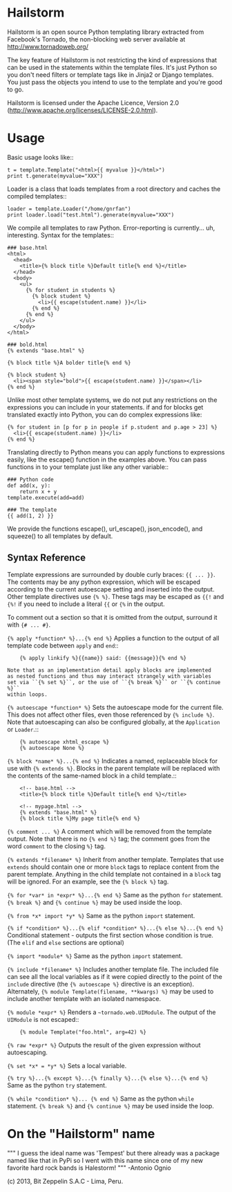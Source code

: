 Hailstorm
=========

Hailstorm is an open source Python templating library extracted from Facebook's Tornado, 
the non-blocking web server available at http://www.tornadoweb.org/

The key feature of Hailstorm is not restricting the kind of expressions that can be used in
the statements within the template files. It's just Python so you don't need filters or template
tags like in Jinja2 or Django templates. You just pass the objects you intend to use to the template 
and you're good to go.

Hailstorm is licensed under the Apache Licence, Version 2.0
(http://www.apache.org/licenses/LICENSE-2.0.html).

Usage
=====

Basic usage looks like::

    t = template.Template("<html>{{ myvalue }}</html>")
    print t.generate(myvalue="XXX")

Loader is a class that loads templates from a root directory and caches
the compiled templates::

    loader = template.Loader("/home/gnrfan")
    print loader.load("test.html").generate(myvalue="XXX")

We compile all templates to raw Python. Error-reporting is currently... uh,
interesting. Syntax for the templates::

    ### base.html
    <html>
      <head>
        <title>{% block title %}Default title{% end %}</title>
      </head>
      <body>
        <ul>
          {% for student in students %}
            {% block student %}
              <li>{{ escape(student.name) }}</li>
            {% end %}
          {% end %}
        </ul>
      </body>
    </html>

    ### bold.html
    {% extends "base.html" %}

    {% block title %}A bolder title{% end %}

    {% block student %}
      <li><span style="bold">{{ escape(student.name) }}</span></li>
    {% end %}

Unlike most other template systems, we do not put any restrictions on the
expressions you can include in your statements. if and for blocks get
translated exactly into Python, you can do complex expressions like:

    {% for student in [p for p in people if p.student and p.age > 23] %}
      <li>{{ escape(student.name) }}</li>
    {% end %}

Translating directly to Python means you can apply functions to expressions
easily, like the escape() function in the examples above. You can pass
functions in to your template just like any other variable::

    ### Python code
    def add(x, y):
        return x + y
    template.execute(add=add)

    ### The template
    {{ add(1, 2) }}

We provide the functions escape(), url_escape(), json_encode(), and squeeze()
to all templates by default.

Syntax Reference
----------------

Template expressions are surrounded by double curly braces: ``{{ ... }}``.
The contents may be any python expression, which will be escaped according
to the current autoescape setting and inserted into the output.  Other
template directives use ``{% %}``.  These tags may be escaped as ``{{!``
and ``{%!`` if you need to include a literal ``{{`` or ``{%`` in the output.

To comment out a section so that it is omitted from the output, surround it
with ``{# ... #}``.

``{% apply *function* %}...{% end %}``
    Applies a function to the output of all template code between ``apply``
    and ``end``::

        {% apply linkify %}{{name}} said: {{message}}{% end %}

    Note that as an implementation detail apply blocks are implemented
    as nested functions and thus may interact strangely with variables
    set via ``{% set %}``, or the use of ``{% break %}`` or ``{% continue %}``
    within loops.

``{% autoescape *function* %}``
    Sets the autoescape mode for the current file.  This does not affect
    other files, even those referenced by ``{% include %}``.  Note that
    autoescaping can also be configured globally, at the `Application`
    or `Loader`.::

        {% autoescape xhtml_escape %}
        {% autoescape None %}

``{% block *name* %}...{% end %}``
    Indicates a named, replaceable block for use with ``{% extends %}``.
    Blocks in the parent template will be replaced with the contents of
    the same-named block in a child template.::

        <!-- base.html -->
        <title>{% block title %}Default title{% end %}</title>

        <!-- mypage.html -->
        {% extends "base.html" %}
        {% block title %}My page title{% end %}

``{% comment ... %}``
    A comment which will be removed from the template output.  Note that
    there is no ``{% end %}`` tag; the comment goes from the word ``comment``
    to the closing ``%}`` tag.

``{% extends *filename* %}``
    Inherit from another template.  Templates that use ``extends`` should
    contain one or more ``block`` tags to replace content from the parent
    template.  Anything in the child template not contained in a ``block``
    tag will be ignored.  For an example, see the ``{% block %}`` tag.

``{% for *var* in *expr* %}...{% end %}``
    Same as the python ``for`` statement.  ``{% break %}`` and
    ``{% continue %}`` may be used inside the loop.

``{% from *x* import *y* %}``
    Same as the python ``import`` statement.

``{% if *condition* %}...{% elif *condition* %}...{% else %}...{% end %}``
    Conditional statement - outputs the first section whose condition is
    true.  (The ``elif`` and ``else`` sections are optional)

``{% import *module* %}``
    Same as the python ``import`` statement.

``{% include *filename* %}``
    Includes another template file.  The included file can see all the local
    variables as if it were copied directly to the point of the ``include``
    directive (the ``{% autoescape %}`` directive is an exception).
    Alternately, ``{% module Template(filename, **kwargs) %}`` may be used
    to include another template with an isolated namespace.

``{% module *expr* %}``
    Renders a `~tornado.web.UIModule`.  The output of the ``UIModule`` is
    not escaped::

        {% module Template("foo.html", arg=42) %}

``{% raw *expr* %}``
    Outputs the result of the given expression without autoescaping.

``{% set *x* = *y* %}``
    Sets a local variable.

``{% try %}...{% except %}...{% finally %}...{% else %}...{% end %}``
    Same as the python ``try`` statement.

``{% while *condition* %}... {% end %}``
    Same as the python ``while`` statement.  ``{% break %}`` and
    ``{% continue %}`` may be used inside the loop.


On the "Hailstorm" name
=======================

""" I guess the ideal name was 'Tempest' but there already was a package named like that in PyPi so 
I went with this name since one of my new favorite hard rock bands is Halestorm! """ -Antonio Ognio

(c) 2013, Bit Zeppelin S.A.C - Lima, Peru.